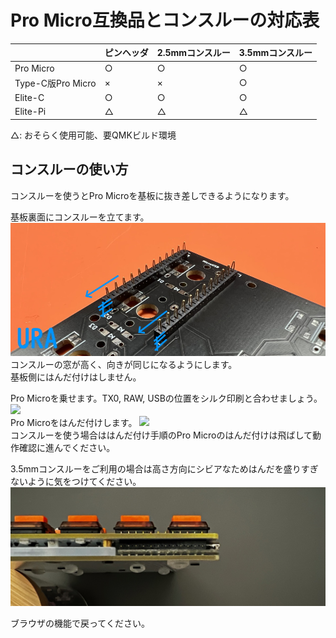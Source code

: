 # Pro Micro互換品とコンスルーの対応表

||ピンヘッダ|2.5mmコンスルー|3.5mmコンスルー|
|-|-|-|-|
|Pro Micro|○|○|○|
|Type-C版Pro Micro|×|×|○|
|Elite-C|○|○|○|
|Elite-Pi|△|△|△|

△: おそらく使用可能、要QMKビルド環境  

## コンスルーの使い方

コンスルーを使うとPro Microを基板に抜き差しできるようになります。

基板裏面にコンスルーを立てます。  
![](img/IMG_5300.jpg)  
コンスルーの窓が高く、向きが同じになるようにします。  
基板側にはんだ付けはしません。  
  
Pro Microを乗せます。TX0, RAW, USBの位置をシルク印刷と合わせましょう。  
![](img/IMG_5301.jpg)  
Pro Microをはんだ付けします。 
![](img/IMG_5303.jpg)   
コンスルーを使う場合ははんだ付け手順のPro Microのはんだ付けは飛ばして動作確認に進んでください。

3.5mmコンスルーをご利用の場合は高さ方向にシビアなためはんだを盛りすぎないように気をつけてください。
![](img/IMG_2007.jpg) 

ブラウザの機能で戻ってください。  
